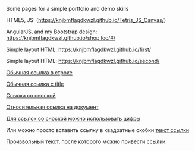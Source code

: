 Some  pages for a simple portfolio and demo skills

HTML5, JS: (https://knjbmflagdkwzl.github.io/Tetris_JS_Canvas/)

AngularJS, and my Bootstrap design: https://knjbmflagdkwzl.github.io/shop.loc/#/

Simple layout HTML: https://knjbmflagdkwzl.github.io/first/

Simple layout HTML: https://knjbmflagdkwzl.github.io/second/



[Обычная ссылка в строке](https://www.google.com)

[Обычная ссылка с title](https://www.google.com "Сайт Google")

[Ссылка со сноской][Произвольный регистронезависимый текст]

[Относительная ссылка на документ](../blob/master/LICENSE)

[Для ссылок со сноской можно использовать цифры][1]

Или можно просто вставить ссылку в квадратные скобки [текст ссылки]

Произвольный текст, после которого можно привести ссылки.

[произвольный регистронезависимый текст]: https://www.mozilla.org
[1]: http://slashdot.org
[текст ссылки]: http://www.reddit.com
